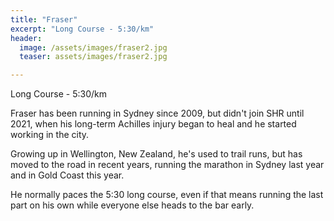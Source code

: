 ```yaml
---
title: "Fraser"
excerpt: "Long Course - 5:30/km"
header:
  image: /assets/images/fraser2.jpg
  teaser: assets/images/fraser2.jpg

---
```


Long Course - 5:30/km

Fraser has been running in Sydney since 2009, but didn't join SHR until 2021, when his long-term Achilles injury began to heal and he started working in the city.

Growing up in Wellington, New Zealand, he's used to trail runs, but has moved to the road in recent years, running the marathon in Sydney last year and in Gold Coast this year.

He normally paces the 5:30 long course, even if that means running the last part on his own while everyone else heads to the bar early.